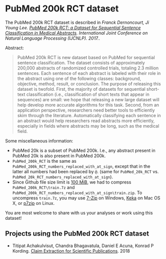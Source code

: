 # PubMed 200k RCT dataset

The PubMed 200k RCT dataset is described in *Franck Dernoncourt, Ji Young Lee. [PubMed 200k RCT: a Dataset for Sequential Sentence Classification in Medical Abstracts](https://arxiv.org/abs/1710.06071). International Joint Conference on Natural Language Processing (IJCNLP). 2017.*.

Abstract:

> PubMed 200k RCT is new dataset based on PubMed for sequential sentence classification. The dataset consists of approximately 200,000 abstracts of randomized controlled trials, totaling 2.3 million sentences. Each sentence of each abstract is labeled with their role in the abstract using one of the following classes: background, objective, method, result, or conclusion. The purpose of releasing this dataset is twofold. First, the majority of datasets for sequential short-text classification (i.e., classification of short texts that appear in sequences) are small: we hope that releasing a new large dataset will help develop more accurate algorithms for this task. Second, from an application perspective, researchers need better tools to efficiently skim through the literature. Automatically classifying each sentence in an abstract would help researchers read abstracts more efficiently, especially in fields where abstracts may be long, such as the medical field.


Some miscellaneous information:
- PubMed 20k is a subset of PubMed 200k. I.e., any abstract present in PubMed 20k is also present in PubMed 200k. 
- `PubMed_200k_RCT` is the same as `PubMed_200k_RCT_numbers_replaced_with_at_sign`, except that in the latter all numbers had been replaced by `@`. (same for `PubMed_20k_RCT` vs. `PubMed_20k_RCT_numbers_replaced_with_at_sign`).
- Since Github file size limit is [100 MiB](https://stackoverflow.com/a/43098961/395857), we had to compress `PubMed_200k_RCT\train.7z` and `PubMed_200k_RCT_numbers_replaced_with_at_sign\train.zip`. To uncompress `train.7z`, you may use [7-Zip](http://www.7-zip.org/download.html) on Windows,  [Keka](http://www.kekaosx.com/en/) on Mac OS X, or [p7zip](http://p7zip.sourceforge.net/) on Linux.

You are most welcome to share with us your analyses or work using this dataset!

## Projects using the PubMed 200k RCT dataset

- Titipat Achakulvisut, Chandra Bhagavatula, Daniel E Acuna, Konrad P Kording. [Claim Extraction for Scientific Publications](https://github.com/titipata/detecting-scientific-claim). 2018
